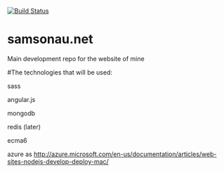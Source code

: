 [![Build Status](https://travis-ci.org/demns/samsonau.net.svg?branch=master)](https://travis-ci.org/demns/samsonau.net)

# samsonau.net
Main development repo for the website of mine

#The technologies that will be used:

sass

angular.js

mongodb

redis (later)

ecma6

azure as http://azure.microsoft.com/en-us/documentation/articles/web-sites-nodejs-develop-deploy-mac/
